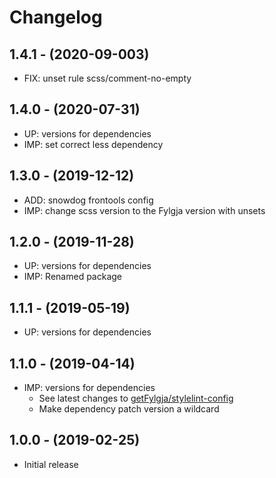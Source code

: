 # Changelog

## 1.4.1 - (2020-09-003)
* FIX: unset rule scss/comment-no-empty

## 1.4.0 - (2020-07-31)
* UP: versions for dependencies
* IMP: set correct less dependency

## 1.3.0 - (2019-12-12)
* ADD: snowdog frontools config
* IMP: change scss version to the Fylgja version with unsets

## 1.2.0 - (2019-11-28)
* UP: versions for dependencies
* IMP: Renamed package

## 1.1.1 - (2019-05-19)
* UP: versions for dependencies

## 1.1.0 - (2019-04-14)
* IMP: versions for dependencies
  * See latest changes to [getFylgja/stylelint-config](https://github.com/getfylgja/stylelint-config/releases/)
  * Make dependency patch version a wildcard

## 1.0.0 - (2019-02-25)
* Initial release
